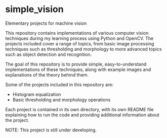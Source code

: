 # simple_vision
Elementary projects for machine vision


This repository contains implementations of various computer vision techniques during my learning process using Python and OpenCV. The projects included cover a range of topics, from basic image processing techniques such as thresholding and morphology to more advanced topics such as object detection and recognition.

The goal of this repository is to provide simple, easy-to-understand implementations of these techniques, along with example images and explanations of the theory behind them. 

Some of the projects included in this repository are:
- Histogram equalization  
- Basic thresholding and morphology operations  

Each project is contained in its own directory, with its own README file explaining how to run the code and providing additional information about the project.  

NOTE: This project is still under developing.
